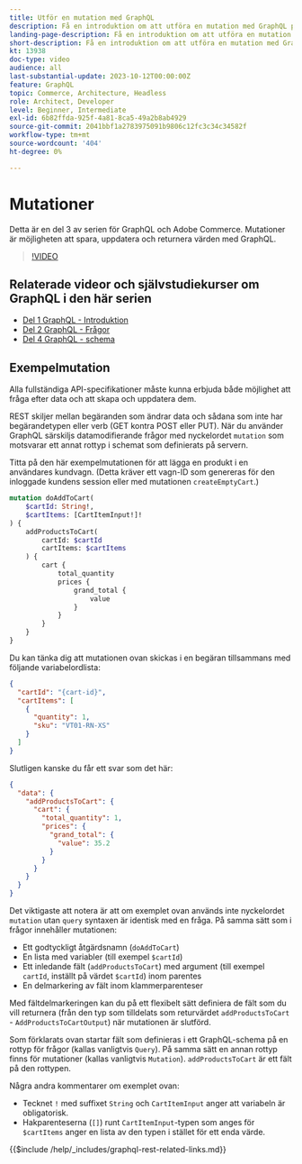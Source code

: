 ```yaml
---
title: Utför en mutation med GraphQL
description: Få en introduktion om att utföra en mutation med GraphQL på Adobe Commerce och  [!DNL Magento Open Source]. Utför din första mutation med POSTER.
landing-page-description: Få en introduktion om att utföra en mutation med GraphQL på Adobe Commerce och  [!DNL Magento Open Source]. Utför din första mutation med POSTER.
short-description: Få en introduktion om att utföra en mutation med GraphQL på Adobe Commerce och  [!DNL Magento Open Source]. Utför din första mutation med POSTER.
kt: 13938
doc-type: video
audience: all
last-substantial-update: 2023-10-12T00:00:00Z
feature: GraphQL
topic: Commerce, Architecture, Headless
role: Architect, Developer
level: Beginner, Intermediate
exl-id: 6b82ffda-925f-4a81-8ca5-49a2b8ab4929
source-git-commit: 2041bbf1a2783975091b9806c12fc3c34c34582f
workflow-type: tm+mt
source-wordcount: '404'
ht-degree: 0%

---
```


# Mutationer

Detta är en del 3 av serien för GraphQL och Adobe Commerce. Mutationer är möjligheten att spara, uppdatera och returnera värden med GraphQL.


>[!VIDEO](https://video.tv.adobe.com/v/3441927?learn=on&captions=swe)

## Relaterade videor och självstudiekurser om GraphQL i den här serien

* [Del 1 GraphQL - Introduktion](../graphql-rest/intro-graphql.md)
* [Del 2 GraphQL - Frågor](../graphql-rest/graphql-queries.md)
* [Del 4 GraphQL - schema](../graphql-rest/graphql-schema.md)

## Exempelmutation

Alla fullständiga API-specifikationer måste kunna erbjuda både möjlighet att fråga efter data och att skapa och uppdatera dem.

REST skiljer mellan begäranden som ändrar data och sådana som inte har begärandetypen eller verb (GET kontra POST eller PUT).
När du använder GraphQL särskiljs datamodifierande frågor med nyckelordet `mutation` som motsvarar ett annat
rottyp i schemat som definierats på servern.

Titta på den här exempelmutationen för att lägga en produkt i en användares kundvagn. (Detta kräver ett vagn-ID som genereras
för den inloggade kundens session eller med mutationen `createEmptyCart`.)

```graphql
mutation doAddToCart(
    $cartId: String!,
    $cartItems: [CartItemInput!]!
) {
    addProductsToCart(
        cartId: $cartId
        cartItems: $cartItems
    ) {
        cart {
            total_quantity
            prices {
                grand_total {
                    value
                }
            }
        }
    }
}
```

Du kan tänka dig att mutationen ovan skickas i en begäran tillsammans med följande variabelordlista:

```json
{
  "cartId": "{cart-id}",
  "cartItems": [
    {
      "quantity": 1,
      "sku": "VT01-RN-XS"
    }
  ]
}
```

Slutligen kanske du får ett svar som det här:

```json
{
  "data": {
    "addProductsToCart": {
      "cart": {
        "total_quantity": 1,
        "prices": {
          "grand_total": {
            "value": 35.2
          }
        }
      }
    }
  }
}
```

Det viktigaste att notera är att om exemplet ovan används inte nyckelordet `mutation` utan `query`
syntaxen är identisk med en fråga. På samma sätt som i frågor innehåller mutationen:

* Ett godtyckligt åtgärdsnamn (`doAddToCart`)
* En lista med variabler (till exempel `$cartId`)
* Ett inledande fält (`addProductsToCart`) med argument (till exempel `cartId`, inställt på värdet `$cartId`) inom parentes
* En delmarkering av fält inom klammerparenteser

Med fältdelmarkeringen kan du på ett flexibelt sätt definiera de fält som du vill returnera (från den typ som tilldelats som
returvärdet `addProductsToCart` - `AddProductsToCartOutput`) när mutationen är slutförd.

Som förklarats ovan startar fält som definieras i ett GraphQL-schema på en rottyp för frågor (kallas vanligtvis `Query`). På samma sätt
en annan rottyp finns för mutationer (kallas vanligtvis `Mutation`). `addProductsToCart` är ett fält
på den rottypen.

Några andra kommentarer om exemplet ovan:

* Tecknet `!` med suffixet `String` och `CartItemInput` anger att variabeln är obligatorisk.
* Hakparenteserna (`[]`) runt `CartItemInput`-typen som anges för `$cartItems` anger en lista
av den typen i stället för ett enda värde.

{{$include /help/_includes/graphql-rest-related-links.md}}

